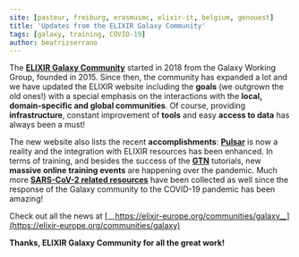 ```yaml
---
site: [pasteur, freiburg, erasmusmc, elixir-it, belgium, genouest]
title: 'Updates from the ELIXIR Galaxy Community'
tags: [galaxy, training, COVID-19]
author: beatrizserrano
---
```


The [__ELIXIR Galaxy Community__](https://elixir-europe.org/communities/galaxy) started in 2018 from the Galaxy Working Group, founded in 2015. Since then, the community has expanded a lot and we have updated the ELIXIR website including the __goals__ (we outgrown the old ones!) with a special emphasis on the interactions with the __local, domain-specific and global communities__. Of course, providing __infrastructure__, constant improvement of __tools__ and easy __access to data__ has always been a must! 

The new website also lists the recent __accomplishments__: [__Pulsar__](https://pulsar-network.readthedocs.io/en/latest/) is now a reality and the integration with ELIXIR resources has been enhanced. In terms of training, and besides the success of the [__GTN__](https://training.galaxyproject.org/) tutorials, new __massive online training events__ are happening over the pandemic. Much more [__SARS-CoV-2 related resources__](https://covid19.galaxyproject.org/) have been collected as well since the response of the Galaxy community to the COVID-19 pandemic has been amazing!

Check out all the news at [__https://elixir-europe.org/communities/galaxy__](https://elixir-europe.org/communities/galaxy)

__Thanks, ELIXIR Galaxy Community for all the great work!__

